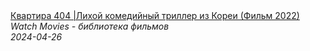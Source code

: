 <!--2024-04-26 13:15:15-->
<div class="yb">
  <a class="nodecor" href="/posts.html?filmy/kvartira_404_lihoj_komedijnyj_triller_iz_korei_film_2022">
    <img class="preview" data-videoid="IVRf2mhhbQ8" src="https://i2.ytimg.com/vi/IVRf2mhhbQ8/hqdefault.jpg" align="middle" alt="">
  </a>
  <div class="inlbl text">
    <a class="nodecor" href="/posts.html?filmy/kvartira_404_lihoj_komedijnyj_triller_iz_korei_film_2022">Квартира 404 |Лихой комедийный триллер из Кореи (Фильм 2022)</a><br>
    <i class="smaller2">Watch Movies - библиотека фильмов</i><br>
    <i class="smaller3">2024-04-26</i>
  </div>
</div>
